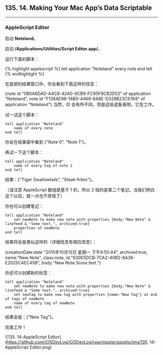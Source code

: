 ## 135. 14. Making Your Mac App’s Data Scriptable
---

### AppleScript Editor

启动 **Noteland**。

启动 **/Applications/Utilities/Script Editor.app/**。

运行下面的脚本：

{% highlight applescript %}
tell application "Noteland"
    every note
end tell
{% endhighlight %}

在底部的结果窗口中，你会看到下面这样的信息：

{note id "0B0A6DAD-A4C8-42A0-9CB9-FC95F9CB2D53" of application "Noteland", note id "F138AE98-14B0-4469-8A8E-D328B23C67A9" of application "Noteland"}
当然，ID 会有所不同，但是这些迹象表明，它在工作。

试一试这个脚本：

    tell application "Noteland"
        name of every note
    end tell

你会在结果窗中看到 {"Note 0", "Note 1"}。

再试一下这个脚本：

    tell application "Noteland"
        name of every tag of note 2
    end tell

结果：{"Tiger Swallowtails", "Steak-frites"}。

（请注意 AppleScript 数组是基于 1 的，所以 2 指的是第二个笔记。当我们明白这个以后，就一点也不奇怪了）

你也可以创建笔记：

    tell application "Noteland"
        set newNote to make new note with properties {body:"New Note" & linefeed & "Some text.", archived:true}
        properties of newNote
    end tell

结果将会是类似这样的（详细信息有相应改变）：

{creationDate:date "2015年10月12日 星期一 下午9:55:44", archived:true, name:"New Note", class:note, id:"630E5DCB-7CA2-40B2-8A36-E2025C4EC45B", body:"New Note
Some text."}

你还可以创建新的标签：

    tell application "Noteland"
        set newNote to make new note with properties {body:"New Note" & linefeed & "Some text.", archived:true}
        set newTag to make new tag with properties {name:"New Tag"} at end of tags of newNote
        name of every tag of newNote
    end tell

结果会是：{"New Tag"}。

完美工作！

![135. 14-AppleScript Editor](https://github.com/iOSDevLog/iOSDevLog/raw/master/assets/img/135. 14-AppleScript Editor.png)
